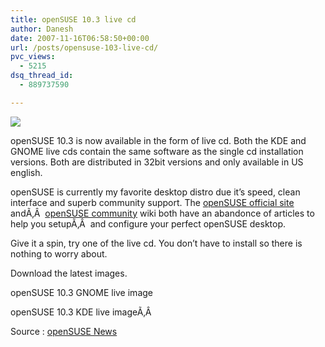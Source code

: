 ```yaml
---
title: openSUSE 10.3 live cd
author: Danesh
date: 2007-11-16T06:58:50+00:00
url: /posts/opensuse-103-live-cd/
pvc_views:
  - 5215
dsq_thread_id:
  - 889737590

---
```

![][1]

openSUSE 10.3 is now available in the form of live cd. Both the KDE and GNOME live cds contain the same software as the single cd installation versions. Both are distributed in 32bit versions and only available in US english.

openSUSE is currently my favorite desktop distro due it&#8217;s speed, clean interface and superb community support. The [openSUSE official site][2] andÃ‚Â  [openSUSE community][3] wiki both have an abandonce of articles to help you setupÃ‚Â  and configure your perfect openSUSE desktop.

Give it a spin, try one of the live cd. You don&#8217;t have to install so there is nothing to worry about.

Download the latest images.

openSUSE 10.3 GNOME live image

openSUSE 10.3 KDE live imageÃ‚Â 

Source : [openSUSE News][4]

 [1]: http://img265.imageshack.us/img265/5113/livethumblm2jv2.jpg
 [2]: http://www.opensuse.org/
 [3]: http://opensuse-community.org/
 [4]: http://news.opensuse.org/?p=489